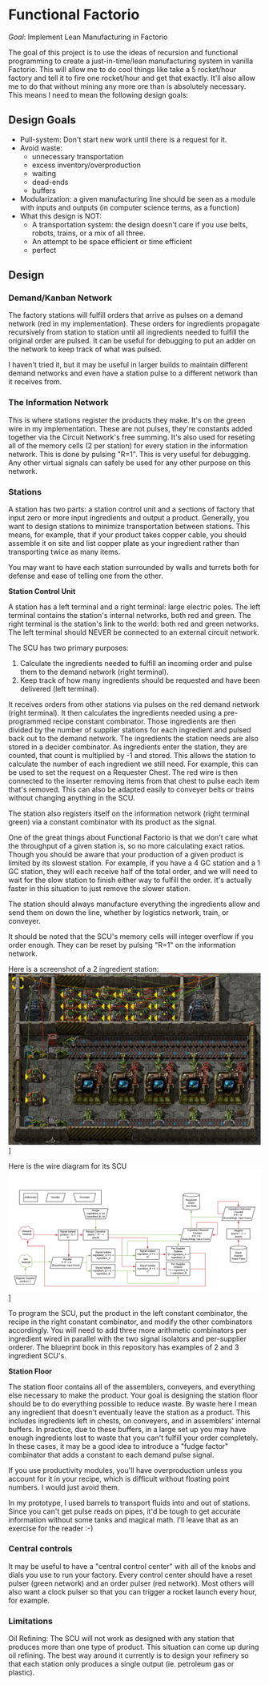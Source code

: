 # Functional Factorio

*Goal*: Implement Lean Manufacturing in Factorio

The goal of this project is to use the ideas of recursion and functional programming to create a just-in-time/lean manufacturing system in vanilla Factorio.  This will allow me to do cool things like take a 5 rocket/hour factory and tell it to fire one rocket/hour and get that exactly.  It'll also allow me to do that without mining any more ore than is absolutely necessary. This means I need to mean the following design goals:

## Design Goals
* Pull-system: Don't start new work until there is a request for it.
* Avoid waste:
  * unnecessary transportation
  * excess inventory/overproduction
  * waiting
  * dead-ends
  * buffers
* Modularization: a given manufacturing line should be seen as a module with inputs and outputs (in computer science terms, as a function)
* What this design is NOT:
  * A transportation system: the design doesn't care if you use belts, robots, trains, or a mix of all three.
  * An attempt to be space efficient or time efficient
  * perfect

## Design
### Demand/Kanban Network
The factory stations will fulfill orders that arrive as pulses on a demand network (red in my implementation).  These orders for ingredients propagate recursively from station to station until all ingredients needed to fulfill the original order are pulsed.  It can be useful for debugging to put an adder on the network to keep track of what was pulsed.

I haven't tried it, but it may be useful in larger builds to maintain different demand networks and even have a station pulse to a different network than it receives from.

### The Information Network
This is where stations register the products they make.  It's on the green wire in my implementation.  These are not pulses, they're constants added together via the Circuit Network's free summing.  It's also used for reseting all of the memory cells (2 per station) for every station in the information network.  This is done by pulsing "R=1".  This is very useful for debugging.  Any other virtual signals can safely be used for any other purpose on this network.

### Stations
A station has two parts: a station control unit and a sections of factory that input zero or more input ingredients and output a product.  Generally, you want to design stations to minimize transportation between stations.  This means, for example, that if your product takes copper cable, you should assemble it on site and list copper plate as your ingredient rather than transporting twice as many items.

You may want to have each station surrounded by walls and turrets both for defense and ease of telling one from the other.


**Station Control Unit**

A station has a left terminal and a right terminal: large electric poles.  The left terminal contains the station's internal networks, both red and green.  The right terminal is the station's link to the world:  both red and green networks.  The left terminal should NEVER be connected to an external circuit network.

The SCU has two primary purposes:  
1. Calculate the ingredients needed to fulfill an incoming order and pulse them to the demand network (right terminal).
1. Keep track of how many ingredients should be requested and have been delivered (left terminal).

It receives orders from other stations via pulses on the red demand network (right terminal).  It then calculates the ingredients needed using a pre-programmed recipe constant combinator.  Those ingredients are then divided by the number of supplier stations for each ingredient and pulsed back out to the demand network.  The ingredients the station needs are also stored in a decider combinator.  As ingredients enter the station, they are counted, that count is multiplied by -1 and stored.  This allows the station to calculate the number of each ingredient we still need.  For example, this can be used to set the request on a Requester Chest.  The red wire is then connected to the inserter removing items from that chest to pulse each item that's removed.  This can also be adapted easily to conveyer belts or trains without changing anything in the SCU.

The station also registers itself on the information network (right terminal green) via a constant combinator with its product as the signal.

One of the great things about Functional Factorio is that we don't care what the throughput of a given station is, so no more calculating exact ratios.  Though you should be aware that your production of a given product is limited by its slowest station.  For example, if you have a 4 GC station and a 1 GC station, they will each receive half of the total order, and we will need to wait for the slow station to finish either way to fulfill the order.  It's actually faster in this situation to just remove the slower station.

The station should always manufacture everything the ingredients allow and send them on down the line, whether by logistics network, train, or conveyer.

It should be noted that the SCU's memory cells will integer overflow if you order enough.  They can be reset by pulsing "R=1" on the information network.

Here is a screenshot of a 2 ingredient station:
![2 ingredient station screenshot][2-screenshot]]

Here is the wire diagram for its SCU
![2 ingredient station wire diagram][2-wire]]

To program the SCU, put the product in the left constant combinator, the recipe in the right constant combinator, and modify the other combinators accordingly.  You will need to add three more arithmetic combinators per ingredient wired in parallel with the two signal isolators and per-supplier orderer.  The blueprint book in this repository has examples of 2 and 3 ingredient SCU's.

**Station Floor**

The station floor contains all of the assemblers, conveyers, and everything else necessary to make the product.  Your goal is designing the station floor should be to do everything possible to reduce waste.  By waste here I mean any ingredient that doesn't eventually leave the station as a product.  This includes ingredients left in chests, on conveyers, and in assemblers' internal buffers. In practice, due to these buffers, in a large set up you may have enough ingredients lost to waste that you can't fulfill your order completely.  In these cases, it may be a good idea to introduce a "fudge factor" combinator that adds a constant to each demand pulse signal.

If you use productivity modules, you'll have overproduction unless you account for it in your recipe, which is difficult without floating point numbers.  I would just avoid them.

In my prototype, I used barrels to transport fluids into and out of stations.  Since you can't get pulse reads on pipes, it'd be tough to get accurate information without some tanks and magical math.  I'll leave that as an exercise for the reader :-)

### Central controls
It may be useful to have a "central control center" with all of the knobs and dials you use to run your factory.  Every control center should have a reset pulser (green network) and an order pulser (red network).  Most others will also want a clock pulser so that you can trigger a rocket launch every hour, for example.

### Limitations
Oil Refining: The SCU will not work as designed with any station that produces more than one type of product.  This situation can come up during oil refining.  The best way around it currently is to design your refinery so that each station only produces a single output (ie. petroleum gas or plastic).

[2-screenshot]: https://github.com/garrettngarcia/functional-factorio/raw/master/2_ingredient_station.png "2 ingredient station screenshot"
[2-wire]: https://github.com/garrettngarcia/functional-factorio/raw/master/2_ingredient_station_design.png "2 ingredient station wire diagram"
